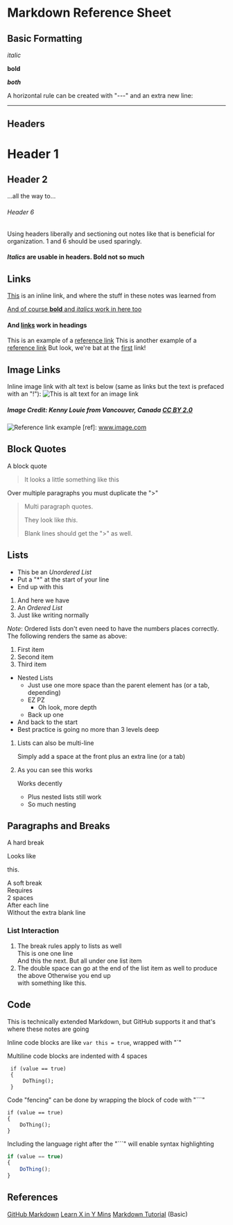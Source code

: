 # Markdown Reference Sheet

## Basic Formatting
_italic_

**bold**

**_both_**

A horizontal rule can be created with "---" and an extra new line:

---

## Headers

# Header 1
## Header 2
...all the way to...
###### Header 6

Using headers liberally and sectioning out notes like that is beneficial for organization. 1 and 6 should be used sparingly.

#### _Italics_ are usable in headers. **Bold** not so much

## Links

[This](www.markdowntutorial.com) is an inline link, and where the stuff in these notes was learned from

[And of course **bold** and _italics_ work in here too](www.old.reddit.com)

#### And [links](www.google.com) work in headings

This is an example of a [reference link][ref link 1]
This is another example of a [reference link][other-ref-link]
But look, we're bat at the [first][ref link 1] link!

[ref link 1]: http://www.github.com
[other-ref-link]: http://www.news.ycombinator.com

## Image Links

Inline image link with alt text is below (same as links but the text is prefaced with an "!"):
![This is alt text for an image link](https://upload.wikimedia.org/wikipedia/commons/0/06/Kitten_in_Rizal_Park%2C_Manila.jpg)
##### Image Credit: Kenny Louie from Vancouver, Canada [CC BY 2.0](https://creativecommons.org/licenses/by/2.0)

![Reference link example](ref)
[ref]: www.image.com

## Block Quotes

A block quote
> It looks a little something like this

Over multiple paragraphs you must duplicate the ">"
> Multi paragraph quotes.
>
> They look like _this_. 
>
> Blank lines should get the ">" as well.

## Lists

* This be an _Unordered List_
* Put a "*" at the start of your line
* End up with this

1. And here we have
2. An _Ordered List_
3. Just like writing normally

_Note_: Ordered lists don't even need to have the numbers places correctly. The following renders the same as above:

1. First item
1. Second item
1. Third item

* Nested Lists
    * Just use one more space than the parent element has (or a tab, depending)
    * EZ PZ
        * Oh look, more depth
    * Back up one
* And back to the start
* Best practice is going no more than 3 levels deep

1. Lists can also be multi-line
 
    Simply add a space at the front plus an extra line (or a tab)


2. As you can see this works

    Works decently

    * Plus nested lists still work
    * So much nesting

## Paragraphs and Breaks

A hard break

Looks like

this.

A soft break  
Requires  
2 spaces  
After each line  
Without the extra blank line

### List Interaction

1. The break rules apply to lists as well  
 This is one one line  
 And this the next. 
 But all under one list item  
2. The double space can go at the end of the list item as well to produce the above
 Otherwise you end up  
 with something like this.

 ## Code

 This is technically extended Markdown, but GitHub supports it and that's where these notes are going

 Inline code blocks are like `var this = true`, wrapped with "`"

 Multiline code blocks are indented with 4 spaces
     
     if (value == true) 
     {
         DoThing();
     }
    
Code "fencing" can be done by wrapping the block of code with "```"

```
if (value == true)
{
    DoThing();
}
```

Including the language right after the "```" will enable syntax highlighting
```javascript
if (value == true)
{
    DoThing();
}
```

## References
[GitHub Markdown](https://guides.github.com/features/mastering-markdown/#intro)
[Learn X in Y Mins](https://learnxinyminutes.com/docs/markdown/)
[Markdown Tutorial](https://www.markdowntutorial.com) (Basic)
